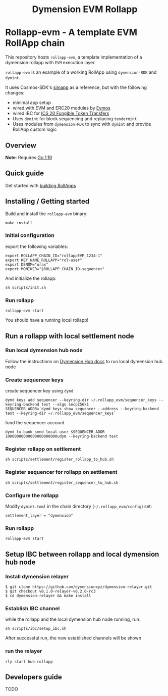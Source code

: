 <h1 align="center">Dymension EVM Rollapp</h1>

# Rollapp-evm - A template EVM RollApp chain

This repository hosts `rollapp-evm`, a template implementation of a dymension rollapp with `EVM` execution layer.

`rollapp-evm` is an example of a working RollApp using `dymension-RDK` and `dymint`.

It uses Cosmos-SDK's [simapp](https://github.com/cosmos/cosmos-sdk/tree/main/simapp) as a reference, but with the following changes:
- minimal app setup
- wired with EVM and ERC20 modules by [Evmos](https://github.com/evmos/evmos)
- wired IBC for [ICS 20 Fungible Token Transfers](https://github.com/cosmos/ibc/tree/main/spec/app/ics-020-fungible-token-transfer)
- Uses `dymint` for block sequencing and replacing `tendermint`
- Uses modules from `dymension-RDK` to sync with `dymint` and provide RollApp custom logic 


## Overview

**Note**: Requires [Go 1.19](https://go.dev/)

## Quick guide

Get started with [building RollApps](https://docs.dymension.xyz/develop/get-started/setup)

## Installing / Getting started

Build and install the ```rollapp-evm``` binary:

```shell
make install
```

### Initial configuration

export the following variables:

```shell
export ROLLAPP_CHAIN_ID="rollappEVM_1234-1"
export KEY_NAME_ROLLAPP="rol-user"
export DENOM="urax"
export MONIKER="$ROLLAPP_CHAIN_ID-sequencer"
```

And initialize the rollapp:

```shell
sh scripts/init.sh
```

### Run rollapp

```shell
rollapp-evm start
```

You should have a running local rollapp!

## Run a rollapp with local settlement node

### Run local dymension hub node

Follow the instructions on [Dymension Hub docs](https://docs.dymension.xyz/develop/get-started/run-base-layers) to run local dymension hub node

### Create sequencer keys

create sequencer key using `dymd`

```shell
dymd keys add sequencer --keyring-dir ~/.rollapp_evm/sequencer_keys --keyring-backend test --algo secp256k1
SEQUENCER_ADDR=`dymd keys show sequencer --address --keyring-backend test --keyring-dir ~/.rollapp_evm/sequencer_keys`
```

fund the sequencer account

```shell
dymd tx bank send local-user $SEQUENCER_ADDR 10000000000000000000000udym --keyring-backend test
```

### Register rollapp on settlement

```shell
sh scripts/settlement/register_rollapp_to_hub.sh
```

### Register sequencer for rollapp on settlement

```shell
sh scripts/settlement/register_sequencer_to_hub.sh
```

### Configure the rollapp

Modify `dymint.toml` in the chain directory (`~/.rollapp_evm/config`)
set:

```shell
settlement_layer = "dymension"
```

### Run rollapp

```shell
rollapp-evm start
```

## Setup IBC between rollapp and local dymension hub node

### Install dymension relayer

```shell
$ git clone https://github.com/dymensionxyz/dymension-relayer.git
$ git checkout v0.1.0-relayer-v0.2.0-rc3
$ cd dymension-relayer && make install
```

### Establish IBC channel

while the rollapp and the local dymension hub node running, run:

```shell
sh scripts/ibc/setup_ibc.sh
```

After successful run, the new established channels will be shown

### run the relayer

```shell
rly start hub-rollapp
```



## Developers guide

TODO
